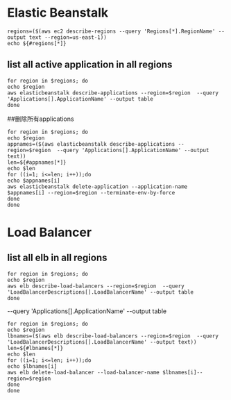 # Elastic Beanstalk
```
regions=($(aws ec2 describe-regions --query 'Regions[*].RegionName' --output text --region=us-east-1))
echo ${#regions[*]}
```

## list all active application in all regions
```
for region in $regions; do
echo $region
aws elasticbeanstalk describe-applications --region=$region  --query 'Applications[].ApplicationName' --output table
done
```
##删除所有applications

```
for region in $regions; do
echo $region
appnames=($(aws elasticbeanstalk describe-applications --region=$region  --query 'Applications[].ApplicationName' --output text))
len=${#appnames[*]}
echo $len
for ((i=1; i<=len; i++));do
echo $appnames[i]
aws elasticbeanstalk delete-application --application-name $appnames[i] --region=$region --terminate-env-by-force 
done
done
```
# Load Balancer
## list all elb in all regions
```
for region in $regions; do
echo $region
aws elb describe-load-balancers --region=$region  --query 'LoadBalancerDescriptions[].LoadBalancerName' --output table
done
```
--query 'Applications[].ApplicationName' --output table
```
for region in $regions; do
echo $region
lbnames=($(aws elb describe-load-balancers --region=$region  --query 'LoadBalancerDescriptions[].LoadBalancerName' --output text))
len=${#lbnames[*]}
echo $len
for ((i=1; i<=len; i++));do
echo $lbnames[i]
aws elb delete-load-balancer --load-balancer-name $lbnames[i]--region=$region 
done
done
```

 
